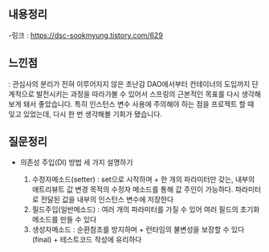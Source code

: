 ## 내용정리

-링크 : https://dsc-sookmyung.tistory.com/629

## 느낀점
: 관심사의 분리가 전혀 이루어지지 않은 초난감 DAO에서부터 컨테이너의 도입까지 단계적으로 발전시키는 과정을 따라가볼 수 있어서 스프링의 근본적인 목표를 다시 생각해보게 돼서 좋았습니다.
특히 인스턴스 변수 사용에 주의해야 하는 점을 프로젝트 할 때 잊고 있었는데, 다시 한 번 생각해볼 기회가 됐습니다.

## 질문정리
- 의존성 주입(DI) 방법 세 가지 설명하기
  
  1. 수정자메소드(setter)
   : set으로 시작하며 + 한 개의 파라미터만 갖는, 내부의 애트리뷰트 값 변경 목적의 수정자 메소드를 통해 값 주인이 가능하다. 파라미터로 전달된 값을 내부의 인스턴스 변수에 저장한다
  2. 필드주입(일반메소드)
    : 여러 개의 파라미터를 가질 수 있어 여러 필드의 초기화 메소드를 만들 수 있다
  3. 생성자메소드
    : 순환참조를 방지하며 + 런타임의 불변성을 보장할 수 있다(final) + 테스트코드 작성에 유리하다